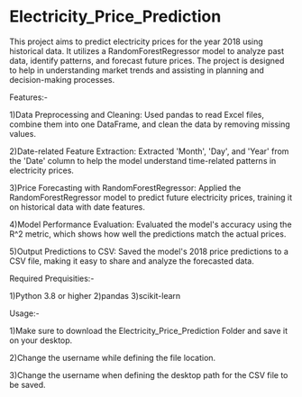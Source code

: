 # Electricity_Price_Prediction

This project aims to predict electricity prices for the year 2018 using historical data. It utilizes a RandomForestRegressor model to analyze past data, identify patterns, and forecast future prices. The project is designed to help in understanding market trends and assisting in planning and decision-making processes.

Features:-

1)Data Preprocessing and Cleaning:
Used pandas to read Excel files, combine them into one DataFrame, and clean the data by removing missing values.

2)Date-related Feature Extraction:
Extracted 'Month', 'Day', and 'Year' from the 'Date' column to help the model understand time-related patterns in electricity prices.

3)Price Forecasting with RandomForestRegressor:
Applied the RandomForestRegressor model to predict future electricity prices, training it on historical data with date features.

4)Model Performance Evaluation:
Evaluated the model's accuracy using the R^2 metric, which shows how well the predictions match the actual prices.

5)Output Predictions to CSV:
Saved the model's 2018 price predictions to a CSV file, making it easy to share and analyze the forecasted data.

Required Prequisities:-

1)Python 3.8 or higher
2)pandas
3)scikit-learn

Usage:-

1)Make sure to download the Electricity_Price_Prediction Folder and save it on your desktop.

2)Change the username while defining the file location.

3)Change the username when defining the desktop path for the CSV file to be saved.
